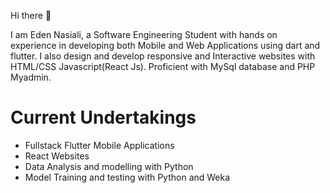 Hi there 👋

I am Eden Nasiali, a Software Engineering Student with hands on experience in developing both Mobile and Web Applications using dart and flutter.
I also design and develop responsive and Interactive websites with HTML/CSS Javascript(React Js).
Proficient with MySql database and PHP Myadmin. 

# Current Undertakings
  - Fullstack Flutter Mobile Applications
  - React Websites
  - Data Analysis and modelling with Python
  - Model Training and testing with Python and Weka






